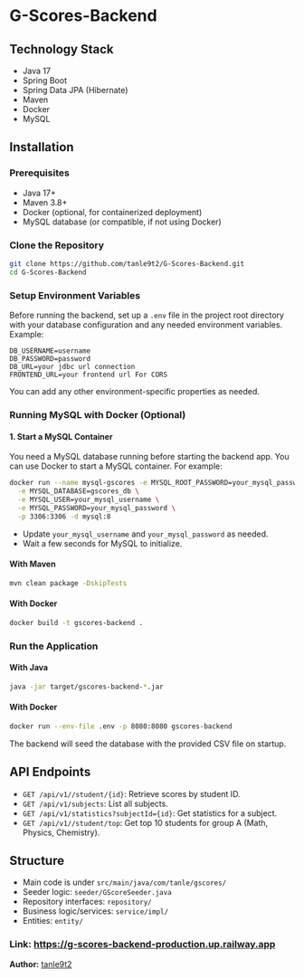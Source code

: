 # G-Scores-Backend

## Technology Stack
- Java 17
- Spring Boot
- Spring Data JPA (Hibernate)
- Maven
- Docker
- MySQL

## Installation

### Prerequisites

- Java 17+
- Maven 3.8+
- Docker (optional, for containerized deployment)
- MySQL database (or compatible, if not using Docker)

### Clone the Repository

```bash
git clone https://github.com/tanle9t2/G-Scores-Backend.git
cd G-Scores-Backend
```

### Setup Environment Variables

Before running the backend, set up a `.env` file in the project root directory with your database configuration and any needed environment variables. Example:

```env
DB_USERNAME=username
DB_PASSWORD=password
DB_URL=your jdbc url connection
FRONTEND_URL=your frontend url For CORS
```
You can add any other environment-specific properties as needed.
### Running MySQL with Docker (Optional)
#### 1. Start a MySQL Container

You need a MySQL database running before starting the backend app. You can use Docker to start a MySQL container. For example:

```bash
docker run --name mysql-gscores -e MYSQL_ROOT_PASSWORD=your_mysql_password \
  -e MYSQL_DATABASE=gscores_db \
  -e MYSQL_USER=your_mysql_username \
  -e MYSQL_PASSWORD=your_mysql_password \
  -p 3306:3306 -d mysql:8
```

- Update `your_mysql_username` and `your_mysql_password` as needed.
- Wait a few seconds for MySQL to initialize.

#### With Maven

```bash
mvn clean package -DskipTests
```

#### With Docker

```bash
docker build -t gscores-backend .
```

### Run the Application

#### With Java

```bash
java -jar target/gscores-backend-*.jar
```

#### With Docker

```bash
docker run --env-file .env -p 8080:8080 gscores-backend
```

The backend will seed the database with the provided CSV file on startup.

## API Endpoints

- `GET /api/v1//student/{id}`: Retrieve scores by student ID.
- `GET /api/v1/subjects`: List all subjects.
- `GET /api/v1/statistics?subjectId={id}`: Get statistics for a subject.
- `GET /api/v1//student/top`: Get top 10 students for group A (Math, Physics, Chemistry).

## Structure

- Main code is under `src/main/java/com/tanle/gscores/`
- Seeder logic: `seeder/GScoreSeeder.java`
- Repository interfaces: `repository/`
- Business logic/services: `service/impl/`
- Entities: `entity/`
### Link: https://g-scores-backend-production.up.railway.app
**Author:** [tanle9t2](https://github.com/tanle9t2)
